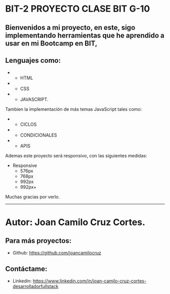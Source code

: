 # BIT-2 PROYECTO CLASE BIT G-10

## Bienvenidos a mi proyecto, en este, sigo implementando herramientas que he aprendido a usar en mi Bootcamp en BIT, 

## Lenguajes como:
* - HTML 
* - CSS
* - JAVASCRIPT.

Tambien la implementación de más temas JavaScript tales como:

* - CICLOS
* - CONDICIONALES
* - APIS

Ademas este proyecto será responsivo, con las siguientes medidas:

* Responsive
  - 576px
  - 768px
  - 992px
  - 992px+

Muchas gracias por verlo. 

---
# Autor: Joan Camilo Cruz Cortes.

## Para más proyectos: 
- Github: https://github.com/joancamilocruz
## Contáctame: 
- Linkedin: https://www.linkedin.com/in/joan-camilo-cruz-cortes-desarrolladorfullstack